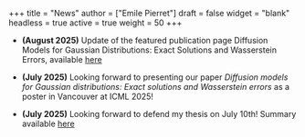 +++
title = "News"
author = ["Emile Pierret"]
draft = false
widget = "blank"
headless = true
active = true
weight = 50
+++

- **(August 2025)** Update of the featured publication page Diffusion Models for Gaussian Distributions: Exact Solutions and Wasserstein Errors, available [here](https://pierret.perso.math.cnrs.fr/publication/w2_gaussian/)

- **(July 2025)** Looking forward to presenting our paper *Diffusion models for Gaussian distributions: Exact solutions and Wasserstein errors* as a poster in Vancouver at ICML 2025!

- **(July 2025)** Looking forward to defend my thesis on July 10th! Summary available [here](files/publicite.pdf) 
